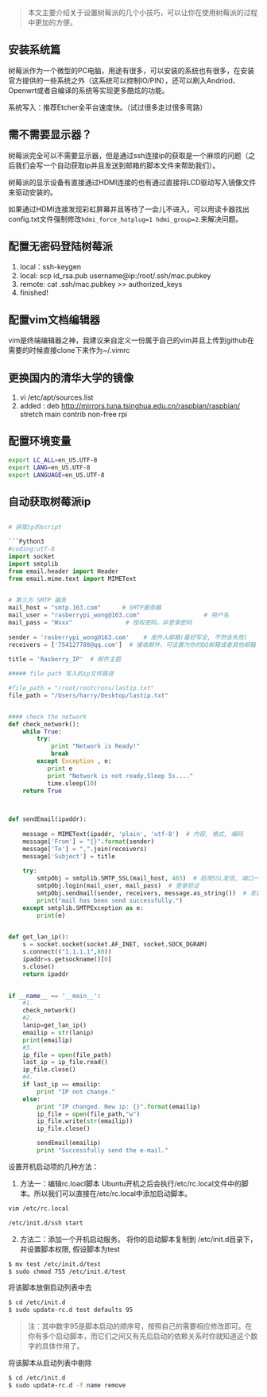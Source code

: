 > 本文主要介绍关于设置树莓派的几个小技巧，可以让你在使用树莓派的过程中更加的方便。

## 安装系统篇

树莓派作为一个微型的PC电脑，用途有很多，可以安装的系统也有很多，在安装官方提供的一些系统之外（这系统可以控制IO/PIN），还可以刷入Andriod、Openwrt或者自编译的系统等实现更多酷炫的功能。

系统写入：推荐Etcher全平台速度快。（试过很多走过很多弯路）

## 需不需要显示器？

树莓派完全可以不需要显示器，但是通过ssh连接ip的获取是一个麻烦的问题（之后我们会写一个自动获取ip并且发送到邮箱的脚本文件来帮助我们）。

树莓派的显示设备有直接通过HDMI连接的也有通过直接将LCD驱动写入镜像文件来驱动安装的。

如果通过HDMI连接发现彩虹屏幕并且等待了一会儿不进入，可以用读卡器找出config.txt文件强制修改`hdmi_force_hotplug=1
hdmi_group=2`.来解决问题。

## 配置无密码登陆树莓派

1. local：ssh-keygen
2. local: scp  id_rsa.pub username@ip:/root/.ssh/mac.pubkey
3. remote: cat .ssh/mac.pubkey >> authorized_keys
4. finished!

## 配置vim文档编辑器

vim是终端编辑器之神，我建议来自定义一份属于自己的vim并且上传到github在需要的时候直接clone下来作为~/.vimrc

## 更换国内的清华大学的镜像

1. vi /etc/apt/sources.list
2. added : deb http://mirrors.tuna.tsinghua.edu.cn/raspbian/raspbian/ stretch main contrib non-free rpi

## 配置环境变量
```bash
export LC_ALL=en_US.UTF-8
export LANG=en_US.UTF-8
export LANGUAGE=en_US.UTF-8
```
## 自动获取树莓派ip

```python

# 获取ip的script

```Python3
#coding:utf-8
import socket
import smtplib
from email.header import Header
from email.mime.text import MIMEText
 

# 第三方 SMTP 服务
mail_host = "smtp.163.com"      # SMTP服务器
mail_user = "rasberrypi_wong@163.com"                  # 用户名
mail_pass = "Wxxx"               # 授权密码，非登录密码
 
sender = 'rasberrypi_wong@163.com'    # 发件人邮箱(最好写全, 不然会失败)
receivers = ['754127788@qq.com']  # 接收邮件，可设置为你的QQ邮箱或者其他邮箱
 
title = 'Rasberry_IP'  # 邮件主题

##### file path 写入的ip文件路径

#file_path = "/root/rootcrons/lastip.txt"
file_path = "/Users/harry/Desktop/lastip.txt"


#### check the network
def check_network():
    while True:
        try:
            print "Network is Ready!"
            break
        except Exception , e:
           print e
           print "Network is not ready,Sleep 5s...."
           time.sleep(10)
    return True


 
def sendEmail(ipaddr):
 
    message = MIMEText(ipaddr, 'plain', 'utf-8')  # 内容, 格式, 编码
    message['From'] = "{}".format(sender)
    message['To'] = ",".join(receivers)
    message['Subject'] = title
 
    try:
        smtpObj = smtplib.SMTP_SSL(mail_host, 465)  # 启用SSL发信, 端口一般是465
        smtpObj.login(mail_user, mail_pass)  # 登录验证
        smtpObj.sendmail(sender, receivers, message.as_string())  # 发送
        print("mail has been send successfully.")
    except smtplib.SMTPException as e:
        print(e)
 

def get_lan_ip():
    s = socket.socket(socket.AF_INET, socket.SOCK_DGRAM)
    s.connect(("1.1.1.1",80))
    ipaddr=s.getsockname()[0]
    s.close()
    return ipaddr

 
if __name__ == '__main__':
    #1.
    check_network()
    #2.
    lanip=get_lan_ip()
    emailip = str(lanip)
    print(emailip)
    #3.
    ip_file = open(file_path)
    last_ip = ip_file.read()
    ip_file.close()
    #4.
    if last_ip == emailip:
        print "IP not change."
    else:
        print "IP changed. New ip: {}".format(emailip)
        ip_file = open(file_path,"w")
        ip_file.write(str(emailip))
        ip_file.close()

        sendEmail(emailip)
        print "Successfully send the e-mail."

```

设置开机启动项的几种方法：

1. 方法一：编辑rc.loacl脚本
Ubuntu开机之后会执行/etc/rc.local文件中的脚本。所以我们可以直接在/etc/rc.local中添加启动脚本。

```bash
vim /etc/rc.local

/etc/init.d/ssh start 
```

2. 方法二：添加一个开机启动服务。
将你的启动脚本复制到 /etc/init.d目录下，并设置脚本权限, 假设脚本为test
```bash
$ mv test /etc/init.d/test
$ sudo chmod 755 /etc/init.d/test
```
将该脚本放倒启动列表中去
```bash
$ cd /etc/init.d
$ sudo update-rc.d test defaults 95
```
> 注：其中数字95是脚本启动的顺序号，按照自己的需要相应修改即可。在你有多个启动脚本，而它们之间又有先后启动的依赖关系时你就知道这个数字的具体作用了。

将该脚本从启动列表中剔除

```bash
$ cd /etc/init.d
$ sudo update-rc.d -f name remove
```



